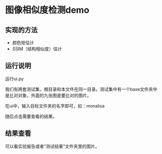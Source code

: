 # 图像相似度检测demo

## 实现的方法
* 颜色矩估计
* SSIM（结构相似度）估计

## 运行说明
运行ui.py  

我们有两套测试集，根目录和本文件在同一目录。测试集中有一个base文件夹中是比对对象，外面的九张图是要比对的图片。  

在ui中，输入目标文件夹的名字即可，如：monalisa  

随后点击需要查看的结果。

## 结果查看
可以看实验报告或者“测试结果”文件夹里的图片。
